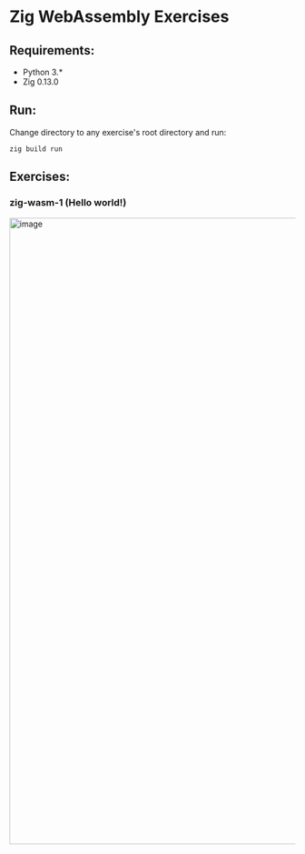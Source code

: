# Zig WebAssembly Exercises

## Requirements:
* Python 3.*
* Zig 0.13.0

## Run:

Change directory to any exercise's root directory and run:

````
zig build run
````

## Exercises:

### zig-wasm-1 (Hello world!)

<img width="1102" alt="image" src="https://github.com/user-attachments/assets/c28cf33e-3b8b-497f-a054-26f9740947bb" />
